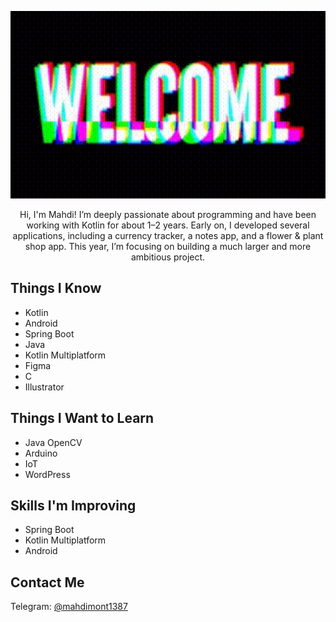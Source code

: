 <p align="center">
 <img src="animation.gif" width="950" height="300"/>
</p>

<p align="center">
  Hi, I'm Mahdi! I’m deeply passionate about programming and have been working with Kotlin for about 1–2 years. Early on, I developed several applications, including a currency tracker, a notes app, and a flower & plant shop app. This year, I’m focusing on building a much larger and more ambitious project.

</p>


<h2>Things I Know</h2>
<ul>
  <li>Kotlin</li>
  <li>Android</li>
  <li>Spring Boot</li>
  <li>Java</li>
  <li>Kotlin Multiplatform</li>
  <li>Figma</li>
  <li>C</li>
  <li>Illustrator</li>
</ul>

<h2>Things I Want to Learn</h2>
<ul>
  <li>Java OpenCV</li>
  <li>Arduino</li>
  <li>IoT</li>
  <li>WordPress</li>
</ul>

<h2>Skills I'm Improving</h2>
<ul>
  <li>Spring Boot</li>
  <li>Kotlin Multiplatform</li>
  <li>Android</li>
</ul>

<h2>Contact Me</h2>
<p>
  Telegram: <a href="https://t.me/mahdimont1387" target="_blank">@mahdimont1387</a>
</p>


